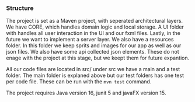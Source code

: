### Structure

The project is set as a Maven project, with seperated architectural layers. We have CORE, which handles domain logic and local storage. A UI folder with handles all user interaction in the UI and our fxml files. Lastly, in the future we want to implement a server layer.
We also have a resources folder. In this folder we keep sprits and images for our app as well as our json files.
We also have some api collected json elements. These do not enage with the project at this stage, but we keept them for future expantion.

All our code files are located in src/
under src we have a main and a test folder. The main folder is explaned above but our test folders has one test per code file.
These can be run with the `mvn test` command.

The project requires Java version 16, junit 5 and javaFX version 15.

